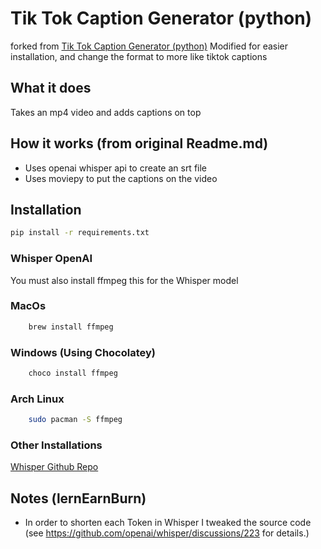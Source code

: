 # Tik Tok Caption Generator (python)
forked from [Tik Tok Caption Generator (python)](https://github.com/lernEarnBurn/TikTok-Caption-Generator)
Modified for easier installation, and change the format to more like tiktok captions

## What it does
Takes an mp4 video and adds captions on top

## How it works (from original Readme.md)
+ Uses openai whisper api to create an srt file
+ Uses moviepy to put the captions on the video

## Installation
```bash
pip install -r requirements.txt
```

### Whisper OpenAI
You must also install ffmpeg this for the Whisper model

### MacOs 
```bash
    brew install ffmpeg
```

### Windows (Using Chocolatey)
```bash
    choco install ffmpeg
```

### Arch Linux 
```bash
    sudo pacman -S ffmpeg
```

### Other Installations
[Whisper Github Repo](https://github.com/openai/whisper)

## Notes (lernEarnBurn) 
+ In order to shorten each Token in Whisper I tweaked the source code (see https://github.com/openai/whisper/discussions/223 for details.)


